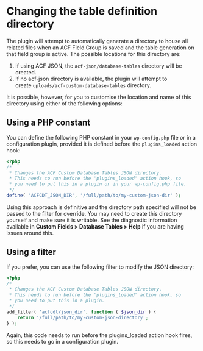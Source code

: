 # Changing the table definition directory

The plugin will attempt to automatically generate a directory to house all related files when an ACF Field Group is saved and the table generation on that field group is active. The possible locations for this directory are:

1. If using ACF JSON, the `acf-json/database-tables` directory will be created.
2. If no acf-json directory is available, the plugin will attempt to create `uploads/acf-custom-database-tables` directory.

It is possible, however, for you to customise the location and name of this directory using either of the following options:

## Using a PHP constant

You can define the following PHP constant in your `wp-config.php` file or in a configuration plugin, provided it is defined before the `plugins_loaded` action hook:

```php
<?php
/*
 * Changes the ACF Custom Database Tables JSON directory.
 * This needs to run before the 'plugins_loaded' action hook, so 
 * you need to put this in a plugin or in your wp-config.php file.
 */
define( 'ACFCDT_JSON_DIR', '/full/path/to/my-custom-json-dir' );
```

Using this approach is definitive and the directory path specified will not be passed to the filter for override. You may need to create this directory yourself and make sure it is writable. See the diagnostic information available in **Custom Fields > Database Tables > Help** if you are having issues around this.

## Using a filter

If you prefer, you can use the following filter to modify the JSON directory:

```php
<?php
/*
 * Changes the ACF Custom Database Tables JSON directory.
 * This needs to run before the 'plugins_loaded' action hook, so 
 * you need to put this in a plugin.
 */
add_filter( 'acfcdt/json_dir', function ( $json_dir ) {
	return '/full/path/to/my-custom-json-directory';
} );
```

Again, this code needs to run before the plugins_loaded action hook fires, so this needs to go in a configuration plugin.